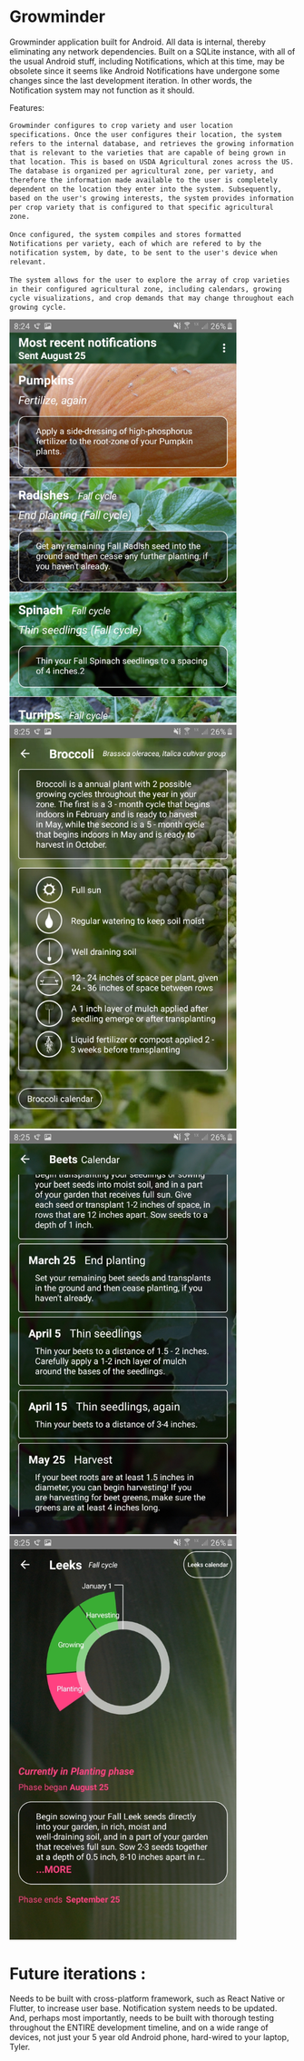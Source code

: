 # Growminder

Growminder application built for Android. All data is internal, thereby eliminating any network dependencies. Built on a SQLite instance, with all of the usual Android stuff, including Notifications, which at this time, may be obsolete since it seems like Android Notifications have undergone some changes since the last development iteration. In other words, the Notification system may not function as it should. 

Features: 

    Growminder configures to crop variety and user location specifications. Once the user configures their location, the system refers to the internal database, and retrieves the growing information that is relevant to the varieties that are capable of being grown in that location. This is based on USDA Agricultural zones across the US. The database is organized per agricultural zone, per variety, and therefore the information made available to the user is completely dependent on the location they enter into the system. Subsequently, based on the user's growing interests, the system provides information per crop variety that is configured to that specific agricultural zone. 
    
    Once configured, the system compiles and stores formatted Notifications per variety, each of which are refered to by the notification system, by date, to be sent to the user's device when relevant. 
    
    The system allows for the user to explore the array of crop varieties in their configured agricultural zone, including calendars, growing cycle visualizations, and crop demands that may change throughout each growing cycle.

<img src = "screenshots/growminder_screenshot1.jpg" width = "400"> 
<img src = "screenshots/growminder_screenshot2.jpg" width = "400">
<img src = "screenshots/growminder_screenshot3.jpg" width = "400">
<img src = "screenshots/growminder_screenshot4.jpg" width = "400">

# Future iterations : 

Needs to be built with cross-platform framework, such as React Native or Flutter, to increase user base. Notification system needs to be updated.
And, perhaps most importantly, needs to be built with thorough testing throughout the ENTIRE development timeline, and on a wide range of devices, not just your 5 year old Android phone, hard-wired to your laptop, Tyler.

